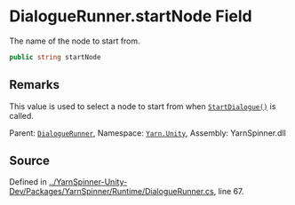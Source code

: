 # DialogueRunner.startNode Field
The name of the node to start from.

```csharp
public string startNode
```
## Remarks

This value is used to select a node to start from when
[`StartDialogue()`](/api/csharp/yarn.unity/dialoguerunner.startdialogue.md) is called.




<div class="class-metadata">

Parent: [`DialogueRunner`](/api/csharp/yarn.unity/dialoguerunner.md), Namespace: [`Yarn.Unity`](/api/csharp/yarn.unity/README.md), Assembly: YarnSpinner.dll
</div>

## Source
Defined in [../YarnSpinner-Unity-Dev/Packages/YarnSpinner/Runtime/DialogueRunner.cs](https://github.com/YarnSpinnerTool/YarnSpinner-Unity//blob/develop/Runtime/DialogueRunner.cs#L67), line 67.
